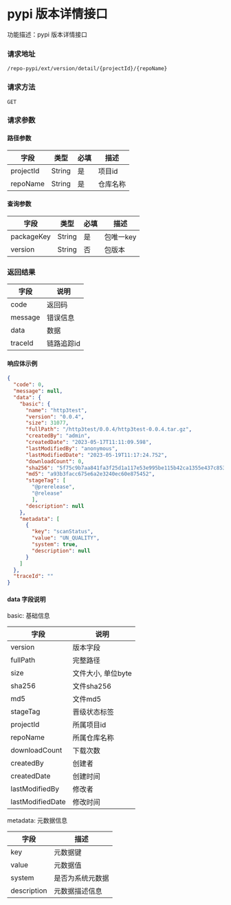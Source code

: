 # pypi 版本详情接口
功能描述：pypi 版本详情接口

### 请求地址
```
/repo-pypi/ext/version/detail/{projectId}/{repoName}
```

### 请求方法
`GET`
### 请求参数

#### 路径参数

| 字段        | 类型     | 必填  | 描述         |
|-----------|--------|-----|------------|
| projectId | String | 是   | 项目id       |
| repoName  | String | 是   | 仓库名称       |

#### 查询参数

| 字段         | 类型     | 必填  | 描述     |
|------------|--------|-----|--------|
| packageKey | String | 是   | 包唯一key |
| version    | String | 否   | 包版本    |

### 返回结果

| 字段      | 说明     |
|---------|--------|
| code    | 返回码    |
| message | 错误信息   |
| data    | 数据     |
| traceId | 链路追踪id |

#### 响应体示例

```json
{
  "code": 0,
  "message": null,
  "data": {
    "basic": {
      "name": "http3test",
      "version": "0.0.4",
      "size": 31077,
      "fullPath": "/http3test/0.0.4/http3test-0.0.4.tar.gz",
      "createdBy": "admin",
      "createdDate": "2023-05-17T11:11:09.598",
      "lastModifiedBy": "anonymous",
      "lastModifiedDate": "2023-05-19T11:17:24.752",
      "downloadCount": 0,
      "sha256": "5f75c9b7aa841fa3f25d1a117e53e995be115b42ca1355e437c8532932c6e0c8",
      "md5": "a93b3facc675e6a2e3240ec60e875452",
      "stageTag": [
        "@prerelease",
        "@release"
        ],
      "description": null
    },
    "metadata": [
      {
        "key": "scanStatus",
        "value": "UN_QUALITY",
        "system": true,
        "description": null
      }
    ]
  },
  "traceId": ""
}
```

#### data 字段说明

basic: 基础信息

| 字段               | 说明           |
|------------------|--------------|
| version          | 版本字段         |
| fullPath         | 完整路径         |
| size             | 文件大小, 单位byte |
| sha256           | 文件sha256     |
| md5              | 文件md5        |
| stageTag         | 晋级状态标签       |
| projectId        | 所属项目id       |
| repoName         | 所属仓库名称       |
| downloadCount    | 下载次数         |
| createdBy        | 创建者          |
| createdDate      | 创建时间         |
| lastModifiedBy   | 修改者          |
| lastModifiedDate | 修改时间         |

metadata: 元数据信息

| 字段          | 描述       |
|-------------|----------|
| key         | 元数据键     |
| value       | 元数据值     |
| system      | 是否为系统元数据 |
| description | 元数据描述信息  |


